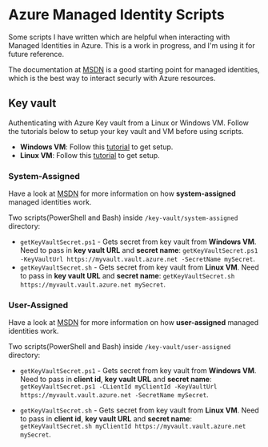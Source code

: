 # Azure Managed Identity Scripts

Some scripts I have written which are helpful when interacting with Managed Identities in Azure. This is a work in progress, and I'm using it for future reference. 

The documentation at [MSDN](https://docs.microsoft.com/en-us/azure/active-directory/managed-identities-azure-resources/overview) is a good starting point for managed identities, which is the best way to interact securly with Azure resources. 

## Key vault

Authenticating with Azure Key vault from a Linux or Windows VM. Follow the tutorials below to setup your key vault and VM before using scripts. 

* **Windows VM**: Follow this [tutorial](https://docs.microsoft.com/en-us/azure/active-directory/managed-identities-azure-resources/tutorial-windows-vm-access-nonaad) to get setup.
* **Linux VM**: Follow this [tutorial](https://docs.microsoft.com/en-us/azure/active-directory/managed-identities-azure-resources/tutorial-linux-vm-access-nonaad) to get setup. 

### System-Assigned

Have a look at [MSDN](https://docs.microsoft.com/en-us/azure/active-directory/managed-identities-azure-resources/overview#how-a-system-assigned-managed-identity-works-with-an-azure-vm) for more information on how **system-assigned** managed identities work. 

Two scripts(PowerShell and Bash) inside `/key-vault/system-assigned` directory:

* `getKeyVaultSecret.ps1` - Gets secret from key vault from **Windows VM**. Need to pass in **key vault URL** and **secret name**: `getKeyVaultSecret.ps1 -KeyVaultUrl https://myvault.vault.azure.net -SecretName mySecret`. 
* `getKeyVaultSecret.sh` - Gets secret from key vault from **Linux VM**. Need to pass in **key vault URL** and **secret name**: `getKeyVaultSecret.sh https://myvault.vault.azure.net mySecret`. 

### User-Assigned

Have a look at [MSDN](https://docs.microsoft.com/en-us/azure/active-directory/managed-identities-azure-resources/overview#how-a-user-assigned-managed-identity-works-with-an-azure-vm) for more information on how **user-assigned** managed identities work. 

Two scripts(PowerShell and Bash) inside `/key-vault/user-assigned` directory:

* `getKeyVaultSecret.ps1` - Gets secret from key vault from **Windows VM**. Need to pass in **client id**, **key vault URL** and **secret name**: `getKeyVaultSecret.ps1 -CLientId myClientId -KeyVaultUrl https://myvault.vault.azure.net -SecretName mySecret`. 

* `getKeyVaultSecret.sh` - Gets secret from key vault from **Linux VM**. Need to pass in **client id**, **key vault URL** and **secret name**: `getKeyVaultSecret.sh myClientId https://myvault.vault.azure.net mySecret`. 
